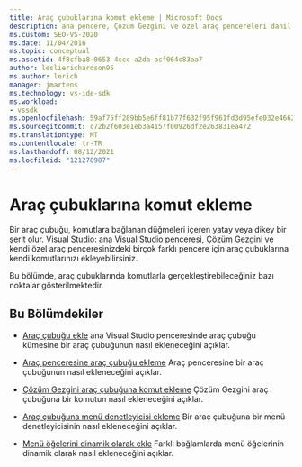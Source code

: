 ```yaml
---
title: Araç çubuklarına komut ekleme | Microsoft Docs
description: ana pencere, Çözüm Gezgini ve özel araç pencereleri dahil olmak üzere Visual Studio windows 'daki araç çubuklarına kendi komutlarınızı ekleme hakkında bilgi edinin.
ms.custom: SEO-VS-2020
ms.date: 11/04/2016
ms.topic: conceptual
ms.assetid: 4f8cfba8-0653-4ccc-a2da-acf064c83aa7
author: leslierichardson95
ms.author: lerich
manager: jmartens
ms.technology: vs-ide-sdk
ms.workload:
- vssdk
ms.openlocfilehash: 59af75ff289bb5e6ff81b77f632f95f961fd3d95efe032e46620bd9ae66a1f0e
ms.sourcegitcommit: c72b2f603e1eb3a4157f00926df2e263831ea472
ms.translationtype: MT
ms.contentlocale: tr-TR
ms.lasthandoff: 08/12/2021
ms.locfileid: "121278987"
---
```

# <a name="add-commands-to-toolbars"></a>Araç çubuklarına komut ekleme
Bir araç çubuğu, komutlara bağlanan düğmeleri içeren yatay veya dikey bir şerit olur. Visual Studio: ana Visual Studio penceresi, Çözüm Gezgini ve kendi özel araç penceresinizdeki birçok farklı pencere için araç çubuklarına kendi komutlarınızı ekleyebilirsiniz.

 Bu bölümde, araç çubuklarında komutlarla gerçekleştirebileceğiniz bazı noktalar gösterilmektedir.

## <a name="in-this-section"></a>Bu Bölümdekiler
- [Araç çubuğu ekle](../extensibility/adding-a-toolbar.md) ana Visual Studio penceresinde araç çubuğu kümesine bir araç çubuğunun nasıl ekleneceğini açıklar.

- [Araç penceresine araç çubuğu ekleme](../extensibility/adding-a-toolbar-to-a-tool-window.md) Araç penceresine bir araç çubuğunun nasıl ekleneceğini açıklar.

- [Çözüm Gezgini araç çubuğuna komut ekleme](../extensibility/adding-a-command-to-the-solution-explorer-toolbar.md) Çözüm Gezgini araç çubuğuna bir komutun nasıl ekleneceğini açıklar.

- [Araç çubuğuna menü denetleyicisi ekleme](../extensibility/adding-a-menu-controller-to-a-toolbar.md) Bir araç çubuğuna bir menü denetleyicisinin nasıl ekleneceğini açıklar.

- [Menü öğelerini dinamik olarak ekle](../extensibility/dynamically-adding-menu-items.md) Farklı bağlamlarda menü öğelerinin dinamik olarak nasıl ekleneceğini açıklar.
